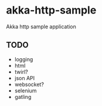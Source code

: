# akka-http-sample
Akka http sample application

TODO
----
- logging
- html
- twirl?
- json API
- websocket?
- selenium
- gatling
